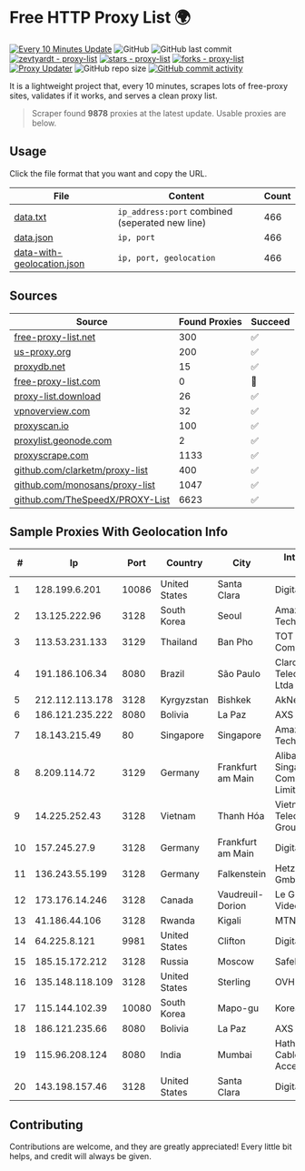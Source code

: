 
# Free HTTP Proxy List 🌍

[![Every 10 Minutes Update](https://github.com/mertguvencli/http-proxy-list/actions/workflows/main.yml/badge.svg?branch=main)](https://github.com/mertguvencli/http-proxy-list/actions/workflows/main.yml)
![GitHub](https://img.shields.io/github/license/mertguvencli/http-proxy-list)
![GitHub last commit](https://img.shields.io/github/last-commit/mertguvencli/http-proxy-list)
[![zevtyardt - proxy-list](https://img.shields.io/static/v1?label=zevtyardt&message=proxy-list&color=blue&logo=github)](https://github.com/zevtyardt/proxy-list "Go to GitHub repo")
[![stars - proxy-list](https://img.shields.io/github/stars/zevtyardt/proxy-list?style=social)](https://github.com/zevtyardt/proxy-list)
[![forks - proxy-list](https://img.shields.io/github/forks/zevtyardt/proxy-list?style=social)](https://github.com/zevtyardt/proxy-list)
[![Proxy Updater](https://github.com/zevtyardt/proxy-list/workflows/Proxy%20Updater/badge.svg)](https://github.com/zevtyardt/proxy-list/actions?query=workflow:"Proxy+Updater")
![GitHub repo size](https://img.shields.io/github/repo-size/zevtyardt/proxy-list)
[![GitHub commit activity](https://img.shields.io/github/commit-activity/m/zevtyardt/proxy-list?logo=commits)](https://github.com/zevtyardt/proxy-list/commits/main)

It is a lightweight project that, every 10 minutes, scrapes lots of free-proxy sites, validates if it works, and serves a clean proxy list.

> Scraper found **9878** proxies at the latest update. Usable proxies are below.

## Usage

Click the file format that you want and copy the URL.

|File|Content|Count|
|----|-------|-----|
|[data.txt](https://raw.githubusercontent.com/mertguvencli/http-proxy-list/main/proxy-list/data.txt)|`ip_address:port` combined (seperated new line)|466|
|[data.json](https://raw.githubusercontent.com/mertguvencli/http-proxy-list/main/proxy-list/data.json)|`ip, port`|466|
|[data-with-geolocation.json](https://raw.githubusercontent.com/mertguvencli/http-proxy-list/main/proxy-list/data-with-geolocation.json)|`ip, port, geolocation`|466|

## Sources

|Source|Found Proxies|Succeed|
|------|-------------|-------|
|[free-proxy-list.net](https://free-proxy-list.net)|300|✅|
|[us-proxy.org](https://www.us-proxy.org)|200|✅|
|[proxydb.net](http://proxydb.net)|15|✅|
|[free-proxy-list.com](https://free-proxy-list.com/?page=&port=&type%5B%5D=http&type%5B%5D=https&up_time=0&search=Search)|0|🚫|
|[proxy-list.download](https://www.proxy-list.download/HTTP)|26|✅|
|[vpnoverview.com](https://vpnoverview.com/privacy/anonymous-browsing/free-proxy-servers)|32|✅|
|[proxyscan.io](https://www.proxyscan.io)|100|✅|
|[proxylist.geonode.com](https://proxylist.geonode.com/api/proxy-list?limit=300&page=1&sort_by=lastChecked&sort_type=desc&protocols=http,https)|2|✅|
|[proxyscrape.com](https://api.proxyscrape.com/v2/?request=displayproxies&protocol=http&timeout=10000&country=all&ssl=all&anonymity=all)|1133|✅|
|[github.com/clarketm/proxy-list](https://raw.githubusercontent.com/clarketm/proxy-list/master/proxy-list-raw.txt)|400|✅|
|[github.com/monosans/proxy-list](https://raw.githubusercontent.com/monosans/proxy-list/main/proxies/http.txt)|1047|✅|
|[github.com/TheSpeedX/PROXY-List](https://raw.githubusercontent.com/TheSpeedX/PROXY-List/master/http.txt)|6623|✅|


## Sample Proxies With Geolocation Info

|#|Ip|Port|Country|City|Internet Service Provider|
|-|--|----|-------|----|-------------------------|
|1|128.199.6.201|10086|United States|Santa Clara|DigitalOcean, LLC|
|2|13.125.222.96|3128|South Korea|Seoul|Amazon Technologies Inc.|
|3|113.53.231.133|3129|Thailand|Ban Pho|TOT Public Company Limited|
|4|191.186.106.34|8080|Brazil|São Paulo|Claro NXT Telecomunicacoes Ltda|
|5|212.112.113.178|3128|Kyrgyzstan|Bishkek|AkNet|
|6|186.121.235.222|8080|Bolivia|La Paz|AXS Bolivia S. A.|
|7|18.143.215.49|80|Singapore|Singapore|Amazon Technologies Inc.|
|8|8.209.114.72|3129|Germany|Frankfurt am Main|Alibaba.com Singapore E-Commerce Private Limited|
|9|14.225.252.43|3128|Vietnam|Thanh Hóa|Vietnam Posts and Telecommunications Group|
|10|157.245.27.9|3128|Germany|Frankfurt am Main|DigitalOcean, LLC|
|11|136.243.55.199|3128|Germany|Falkenstein|Hetzner Online GmbH|
|12|173.176.14.246|3128|Canada|Vaudreuil-Dorion|Le Groupe Videotron Ltee|
|13|41.186.44.106|3128|Rwanda|Kigali|MTN Rwandacell|
|14|64.225.8.121|9981|United States|Clifton|DigitalOcean, LLC|
|15|185.15.172.212|3128|Russia|Moscow|SafeData LLC|
|16|135.148.118.109|3128|United States|Sterling|OVH US LLC|
|17|115.144.102.39|10080|South Korea|Mapo-gu|Korea Telecom|
|18|186.121.235.66|8080|Bolivia|La Paz|AXS Bolivia S. A.|
|19|115.96.208.124|8080|India|Mumbai|Hathway IP over Cable Internet Access|
|20|143.198.157.46|3128|United States|Santa Clara|DigitalOcean, LLC|



## Contributing

Contributions are welcome, and they are greatly appreciated! Every
little bit helps, and credit will always be given.

